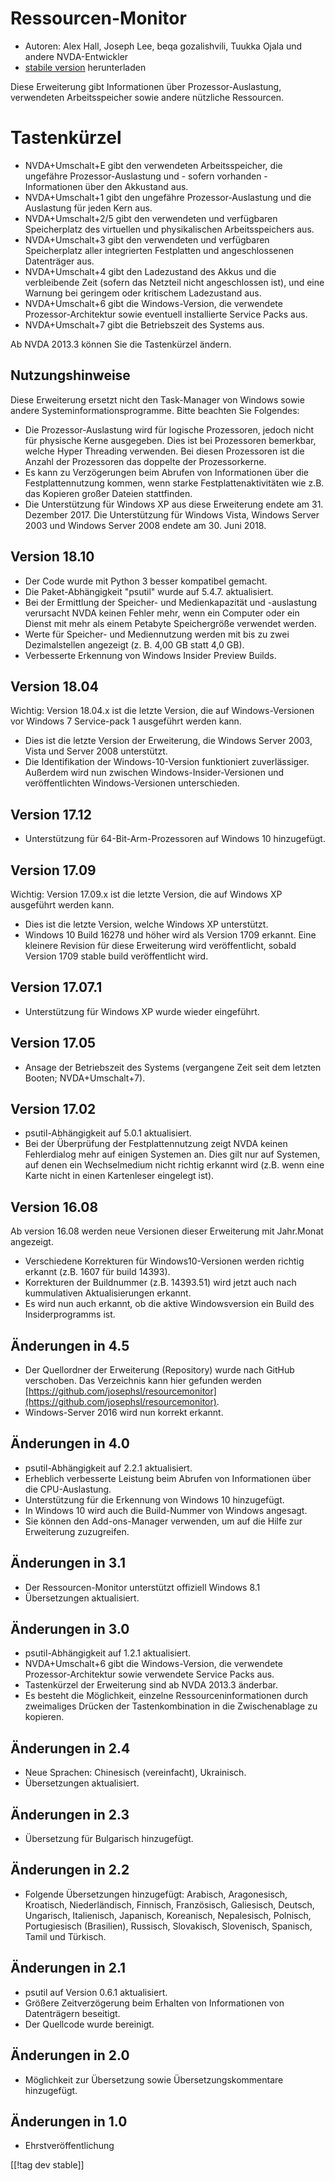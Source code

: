 # Ressourcen-Monitor #

* Autoren: Alex Hall, Joseph Lee, beqa gozalishvili, Tuukka Ojala und andere
  NVDA-Entwickler
* [stabile version][1] herunterladen

Diese Erweiterung gibt Informationen über Prozessor-Auslastung, verwendeten
Arbeitsspeicher sowie andere nützliche Ressourcen.

# Tastenkürzel #

* NVDA+Umschalt+E gibt den verwendeten Arbeitsspeicher, die ungefähre
  Prozessor-Auslastung und - sofern vorhanden - Informationen über den
  Akkustand aus.
* NVDA+Umschalt+1 gibt den  ungefähre Prozessor-Auslastung und die
  Auslastung für jeden Kern aus.
* NVDA+Umschalt+2/5 gibt den verwendeten und verfügbaren Speicherplatz des
  virtuellen und physikalischen Arbeitsspeichers aus.
* NVDA+Umschalt+3 gibt den verwendeten und verfügbaren Speicherplatz aller
  integrierten Festplatten und angeschlossenen Datenträger aus.
* NVDA+Umschalt+4 gibt den Ladezustand des Akkus und die verbleibende Zeit
  (sofern das Netzteil nicht angeschlossen ist), und eine Warnung bei
  geringem oder kritischem Ladezustand aus.
* NVDA+Umschalt+6 gibt die Windows-Version, die verwendete
  Prozessor-Architektur sowie eventuell installierte Service Packs aus.
* NVDA+Umschalt+7 gibt die Betriebszeit des Systems aus.

Ab NVDA 2013.3 können Sie die Tastenkürzel ändern.

## Nutzungshinweise ##

Diese Erweiterung ersetzt nicht den Task-Manager von Windows sowie andere
Systeminformationsprogramme. Bitte beachten Sie Folgendes:

* Die Prozessor-Auslastung wird für logische Prozessoren, jedoch nicht für
  physische Kerne ausgegeben. Dies ist bei Prozessoren bemerkbar, welche
  Hyper Threading verwenden. Bei diesen Prozessoren ist die Anzahl der
  Prozessoren das doppelte der Prozessorkerne.
* Es kann zu Verzögerungen beim Abrufen von Informationen über die
  Festplattennutzung kommen, wenn starke Festplattenaktivitäten wie z.B. das
  Kopieren großer Dateien stattfinden.
* Die Unterstützung für Windows XP aus diese Erweiterung endete am
  31. Dezember 2017.
  Die Unterstützung für Windows Vista, Windows Server 2003 und Windows
  Server 2008 endete am 30. Juni 2018.

## Version 18.10

* Der Code wurde mit Python 3 besser kompatibel gemacht.
* Die Paket-Abhängigkeit "psutil" wurde auf 5.4.7. aktualisiert.
* Bei der Ermittlung der Speicher- und Medienkapazität und -auslastung
  verursacht NVDA keinen Fehler mehr, wenn ein Computer oder ein Dienst mit
  mehr als einem Petabyte Speichergröße verwendet werden.
* Werte für Speicher- und Mediennutzung werden mit bis zu zwei
  Dezimalstellen angezeigt (z. B. 4,00 GB statt 4,0 GB).
* Verbesserte Erkennung von Windows Insider Preview Builds.

## Version 18.04

Wichtig: Version 18.04.x ist die letzte Version, die auf Windows-Versionen
vor Windows 7 Service-pack 1 ausgeführt werden kann.

* Dies ist die letzte Version der Erweiterung, die Windows Server 2003,
  Vista und Server 2008 unterstützt.
* Die Identifikation der Windows-10-Version funktioniert
  zuverlässiger. Außerdem wird nun zwischen Windows-Insider-Versionen und
  veröffentlichten Windows-Versionen unterschieden.

## Version 17.12

* Unterstützung für 64-Bit-Arm-Prozessoren auf Windows 10 hinzugefügt.

## Version 17.09

Wichtig: Version 17.09.x ist die letzte Version, die auf Windows XP
ausgeführt werden kann.

* Dies ist die letzte Version, welche Windows XP unterstützt.
* Windows 10 Build 16278 und höher wird als Version 1709 erkannt. Eine
  kleinere Revision für diese Erweiterung wird veröffentlicht, sobald
  Version 1709 stable build veröffentlicht wird.

## Version 17.07.1

* Unterstützung für Windows XP wurde wieder eingeführt.

## Version 17.05

* Ansage der Betriebszeit des Systems (vergangene Zeit seit dem letzten
  Booten; NVDA+Umschalt+7).

## Version 17.02

* psutil-Abhängigkeit auf 5.0.1 aktualisiert.
* Bei der Überprüfung der Festplattennutzung zeigt NVDA keinen Fehlerdialog
  mehr auf einigen Systemen an. Dies gilt nur auf Systemen, auf denen ein
  Wechselmedium nicht richtig erkannt wird (z.B. wenn eine Karte nicht in
  einen Kartenleser eingelegt ist).

## Version 16.08

Ab version 16.08 werden neue Versionen dieser Erweiterung mit Jahr.Monat
angezeigt.

* Verschiedene Korrekturen für Windows10-Versionen werden richtig erkannt
  (z.B. 1607 für build 14393).
* Korrekturen der Buildnummer (z.B. 14393.51) wird jetzt auch nach
  kummulativen Aktualisierungen erkannt.
* Es wird nun auch erkannt, ob die aktive Windowsversion ein Build des
  Insiderprogramms ist.

## Änderungen in 4.5 ##

* Der Quellordner der Erweiterung (Repository) wurde nach GitHub
  verschoben. Das Verzeichnis kann hier gefunden werden
  [https://github.com/josephsl/resourcemonitor](https://github.com/josephsl/resourcemonitor).
* Windows-Server 2016 wird nun korrekt erkannt.

## Änderungen in 4.0 ##

* psutil-Abhängigkeit auf 2.2.1 aktualisiert.
* Erheblich verbesserte Leistung beim Abrufen von Informationen über die
  CPU-Auslastung.
* Unterstützung für die Erkennung von Windows 10 hinzugefügt.
* In Windows 10 wird auch die Build-Nummer von Windows angesagt.
* Sie können den Add-ons-Manager verwenden, um auf die Hilfe zur Erweiterung
  zuzugreifen.

## Änderungen in 3.1 ##

* Der Ressourcen-Monitor unterstützt offiziell Windows 8.1
* Übersetzungen aktualisiert.

## Änderungen in 3.0 ##

* psutil-Abhängigkeit auf 1.2.1 aktualisiert.
* NVDA+Umschalt+6 gibt die Windows-Version, die verwendete
  Prozessor-Architektur sowie verwendete Service Packs aus.
* Tastenkürzel der Erweiterung sind ab NVDA 2013.3 änderbar.
* Es besteht die Möglichkeit, einzelne Ressourceninformationen durch
  zweimaliges Drücken der Tastenkombination in die Zwischenablage zu
  kopieren.

## Änderungen in 2.4 ##

* Neue Sprachen: Chinesisch (vereinfacht), Ukrainisch.
* Übersetzungen aktualisiert.

## Änderungen in 2.3 ##

* Übersetzung für Bulgarisch hinzugefügt.

## Änderungen in 2.2 ##

* Folgende Übersetzungen hinzugefügt: Arabisch, Aragonesisch, Kroatisch,
  Niederländisch, Finnisch, Französisch, Galiesisch, Deutsch, Ungarisch,
  Italienisch, Japanisch, Koreanisch, Nepalesisch, Polnisch, Portugiesisch
  (Brasilien), Russisch, Slovakisch, Slovenisch, Spanisch, Tamil und
  Türkisch.

## Änderungen in 2.1 ##

* psutil auf Version 0.6.1 aktualisiert.
* Größere Zeitverzögerung beim Erhalten von Informationen von Datenträgern
  beseitigt.
* Der Quellcode wurde bereinigt.

## Änderungen in 2.0 ##

* Möglichkeit zur Übersetzung sowie Übersetzungskommentare hinzugefügt.

## Änderungen in 1.0 ##

* Ehrstveröffentlichung

[[!tag dev stable]]

[1]: https://addons.nvda-project.org/files/get.php?file=rm
